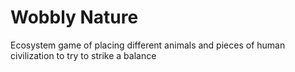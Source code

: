 # Wobbly Nature

Ecosystem game of placing different animals and pieces of human civilization to try to strike a balance